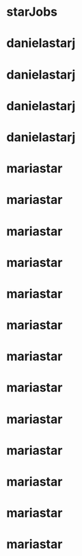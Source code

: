 # starJobs
# danielastarj
# danielastarj
# danielastarj
# danielastarj
# mariastar
# mariastar
# mariastar
# mariastar
# mariastar
# mariastar
# mariastar
# mariastar
# mariastar
# mariastar
# mariastar
# mariastar
# mariastar
